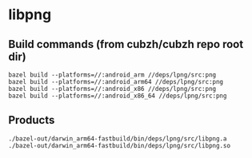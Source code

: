# libpng

## Build commands (from cubzh/cubzh repo root dir)

```shell
bazel build --platforms=//:android_arm //deps/lpng/src:png
bazel build --platforms=//:android_arm64 //deps/lpng/src:png
bazel build --platforms=//:android_x86 //deps/lpng/src:png
bazel build --platforms=//:android_x86_64 //deps/lpng/src:png
```

## Products

```
./bazel-out/darwin_arm64-fastbuild/bin/deps/lpng/src/libpng.a
./bazel-out/darwin_arm64-fastbuild/bin/deps/lpng/src/libpng.so
```
